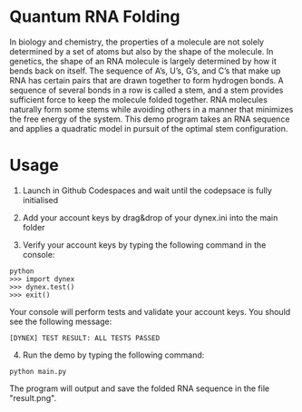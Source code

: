 # Quantum RNA Folding
In biology and chemistry, the properties of a molecule are not solely determined by a set of atoms but also by the shape of the molecule. In genetics, the shape of an RNA molecule is largely determined by how it bends back on itself. The sequence of A’s, U’s, G’s, and C’s that make up RNA has certain pairs that are drawn together to form hydrogen bonds. A sequence of several bonds in a row is called a stem, and a stem provides sufficient force to keep the molecule folded together. RNA molecules naturally form some stems while avoiding others in a manner that minimizes the free energy of the system. This demo program takes an RNA sequence and applies a quadratic model in pursuit of the optimal stem configuration.

# Usage

1. Launch in Github Codespaces and wait until the codepsace is fully initialised

2. Add your account keys by drag&drop of your dynex.ini into the main folder

3. Verify your account keys by typing the following command in the console:

```
python
>>> import dynex
>>> dynex.test()
>>> exit()
```

Your console will perform tests and validate your account keys. You should see the following message:

```
[DYNEX] TEST RESULT: ALL TESTS PASSED
```

4. Run the demo by typing the following command:

```
python main.py
```

The program will output and save the folded RNA sequence in the file "result.png".


